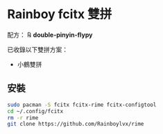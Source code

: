 # Rainboy fcitx 雙拼

配方： ℞ **double-pinyin-flypy**


已收錄以下雙拼方案：

  - 小鶴雙拼

## 安裝

```bash
sudo pacman -S fcitx fcitx-rime fcitx-configtool
cd ~/.config/fcitx
rm -r rime
git clone https://github.com/Rainboylvx/rime
```
